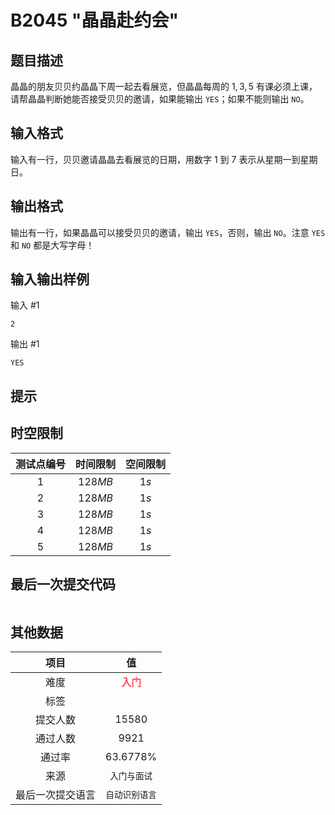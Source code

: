# B2045 "晶晶赴约会"
## 题目描述

晶晶的朋友贝贝约晶晶下周一起去看展览，但晶晶每周的 $1,3,5$ 有课必须上课，请帮晶晶判断她能否接受贝贝的邀请，如果能输出 `YES`；如果不能则输出 `NO`。

## 输入格式

输入有一行，贝贝邀请晶晶去看展览的日期，用数字 $1$ 到 $7$ 表示从星期一到星期日。

## 输出格式

输出有一行，如果晶晶可以接受贝贝的邀请，输出 `YES`，否则，输出 `NO`。注意 `YES` 和 `NO` 都是大写字母！

## 输入输出样例

输入 #1
```
2
```
输出 #1
```
YES
```

## 提示



## 时空限制
|测试点编号|时间限制|空间限制|
|:---:|:---:|:---:|
|$1$|$128MB$|$1s$|
|$2$|$128MB$|$1s$|
|$3$|$128MB$|$1s$|
|$4$|$128MB$|$1s$|
|$5$|$128MB$|$1s$|

## 最后一次提交代码

```

```

## 其他数据

|项目|值|
|:---:|:---:|
|难度|<span style="font-weight: bold; color: #fe4c61">入门</span>|
|标签||
|提交人数|$15580$|
|通过人数|$9921$|
|通过率|$63.6778\%$|
|来源|`入门与面试`|
|最后一次提交语言|`自动识别语言`|

